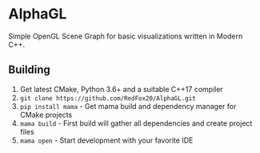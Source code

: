 # AlphaGL
Simple OpenGL Scene Graph for basic visualizations written in Modern C++.

## Building
1. Get latest CMake, Python 3.6+ and a suitable C++17 compiler
2. `git clone https://github.com/RedFox20/AlphaGL.git` 
3. `pip install mama` - Get mama build and dependency manager for CMake projects
4. `mama build` - First build will gather all dependencies and create project files
5. `mama open` - Start development with your favorite IDE
